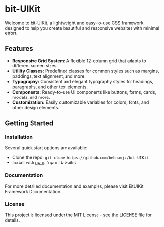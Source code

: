 # bit-UIKit

Welcome to bit-UIKit, a lightweight and easy-to-use CSS framework designed to help you create beautiful and responsive websites with minimal effort.

## Features
- **Responsive Grid System:** A flexible 12-column grid that adapts to different screen sizes.
- **Utility Classes:** Predefined classes for common styles such as margins, paddings, text alignment, and more.
- **Typography:** Consistent and elegant typography styles for headings, paragraphs, and other text elements.
- **Components:** Ready-to-use UI components like buttons, forms, cards, modals, and more.
- **Customization:** Easily customizable variables for colors, fonts, and other design elements.

## Getting Started

### Installation
Several quick start options are available:

- Clone the repo: `git clone https://github.com/behnamjz/bit-UIKit`
- Install with [npm](https://www.npmjs.com/): `npm i bit-uikit


### Documentation
For more detailed documentation and examples, please visit BitUIKit Framework Documentation.


### License
This project is licensed under the MIT License - see the LICENSE file for details.